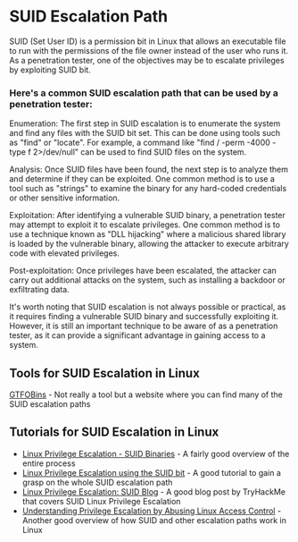 # SUID Escalation Path

SUID (Set User ID) is a permission bit in Linux that allows an executable file to run with the permissions of the file owner instead of the user who runs it. As a penetration tester, one of the objectives may be to escalate privileges by exploiting SUID bit.

### Here's a common SUID escalation path that can be used by a penetration tester:

Enumeration: The first step in SUID escalation is to enumerate the system and find any files with the SUID bit set. This can be done using tools such as "find" or "locate". For example, a command like "find / -perm -4000 -type f 2>/dev/null" can be used to find SUID files on the system.

Analysis: Once SUID files have been found, the next step is to analyze them and determine if they can be exploited. One common method is to use a tool such as "strings" to examine the binary for any hard-coded credentials or other sensitive information.

Exploitation: After identifying a vulnerable SUID binary, a penetration tester may attempt to exploit it to escalate privileges. One common method is to use a technique known as "DLL hijacking" where a malicious shared library is loaded by the vulnerable binary, allowing the attacker to execute arbitrary code with elevated privileges.

Post-exploitation: Once privileges have been escalated, the attacker can carry out additional attacks on the system, such as installing a backdoor or exfiltrating data.

It's worth noting that SUID escalation is not always possible or practical, as it requires finding a vulnerable SUID binary and successfully exploiting it. However, it is still an important technique to be aware of as a penetration tester, as it can provide a significant advantage in gaining access to a system.

## Tools for SUID Escalation in Linux
[GTFOBins](https://gtfobins.github.io/) - Not really a tool but a website where you can find many of the SUID escalation paths

## Tutorials for SUID Escalation in Linux
* [Linux Privilege Escalation - SUID Binaries](https://steflan-security.com/linux-privilege-escalation-suid-binaries/) - A fairly good overview of the entire process
* [Linux Privilege Escalation using the SUID bit](https://materials.rangeforce.com/tutorial/2019/11/07/Linux-PrivEsc-SUID-Bit/) - A good tutorial to gain a grasp on the whole SUID escalation path
* [Linux Privilege Escalation: SUID Blog](https://tryhackme.com/resources/blog/linux-privilege-escalation-suid) - A good blog post by TryHackMe that covers SUID Linux Privilege Escalation
* [Understanding Privilege Escalation by Abusing Linux Access Control](https://infosecwriteups.com/understand-privilege-escalation-by-abusing-linux-access-control-6cab107e7203) - Another good overview of how SUID and other escalation paths work in Linux